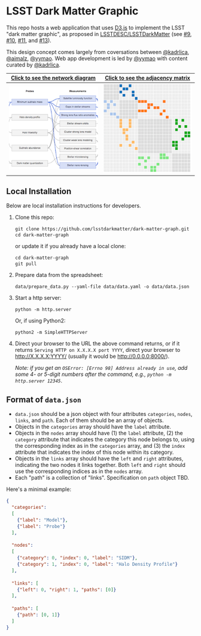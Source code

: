 # LSST Dark Matter Graphic

This repo hosts a web application that uses [D3.js](https://d3js.org/) to implement the LSST "dark matter graphic", as proposed in [LSSTDESC/LSSTDarkMatter](https://github.com/LSSTDESC/LSSTDarkMatter) 
(see [#9](https://github.com/LSSTDESC/LSSTDarkMatter/issues/9),
[#10](https://github.com/LSSTDESC/LSSTDarkMatter/issues/10),
[#11](https://github.com/LSSTDESC/LSSTDarkMatter/issues/11), and
[#13](https://github.com/LSSTDESC/LSSTDarkMatter/issues/13)).

This design concept comes largely from coversations between [@kadrlica](https://github.com/kadrlica), [@aimalz](https://github.com/aimalz), [@yymao](https://github.com/yymao).
Web app development is led by [@yymao](https://yymao.github.io/) with content curated by [@kadrlica](https://github.com/kadrlica).

| [Click to see the network diagram](https://lsstdarkmatter.github.io/dark-matter-graph/network.html) | [Click to see the adjacency matrix](https://lsstdarkmatter.github.io/dark-matter-graph/matrix.html) |
|:--:|:--:| 
| <a href="https://lsstdarkmatter.github.io/dark-matter-graph/network.html"><img src="data/network_graph.png" width="250"/></a> | <a href="https://lsstdarkmatter.github.io/dark-matter-graph/matrix.html"><img src="data/adjacency_matrix.png" width="250"/></a> |

## Local Installation

Below are local installation instructions for developers.

1. Clone this repo:
   ```
   git clone https://github.com/lsstdarkmatter/dark-matter-graph.git
   cd dark-matter-graph
   ```
   or update it if you already have a local clone:
   ```
   cd dark-matter-graph
   git pull
   ```

2. Prepare data from the spreadsheet:
   ```
   data/prepare_data.py --yaml-file data/data.yaml -o data/data.json
   ```

3. Start a http server:
   ```
   python -m http.server
   ```
   Or, if using Python2:
   ```
   python2 -m SimpleHTTPServer
   ```

4. Direct your browser to the URL the above command returns, or if it returns `Serving HTTP on X.X.X.X port YYYY`,
   direct your browser to http://X.X.X.X:YYYY/ (usually it would be http://0.0.0.0:8000/).

   _Note: if you get an `OSError: [Errno 98] Address already in use`, add some 4- or 5-digit numbers after the command, e.g., `python -m http.server 12345`_.

## Format of `data.json`

- `data.json` should be a json object with four attributes `categories`, `nodes`, `links`, and `path`. Each of them should be an array of objects.
- Objects in the `categories` array should have the `label` attribute.
- Objects in the `nodes` array should have (1) the `label` attribute, (2) the `category` attribute that indicates the category this node belongs to, using the corresponding index as in the `categories` array, and (3) the `index` attribute that indicates the index of this node within its category.
- Objects in the `links` array should have the `left` and `right` attributes, indicating the two nodes it links together. Both `left` and `right` should use the corresponding indices as in the `nodes` array.
- Each "path" is a collection of "links". Specification on `path` object TBD.

Here's a minimal example:
```json
{
  "categories":
  [
    {"label": "Model"},
    {"label": "Probe"}
  ],

  "nodes":
  [
    {"category": 0, "index": 0, "label": "SIDM"},
    {"category": 1, "index": 0, "label": "Halo Density Profile"}
  ],

  "links": [
    {"left": 0, "right": 1, "paths": [0]}
  ],

  "paths": [
    {"path": [0, 1]}
  ]
}
```
